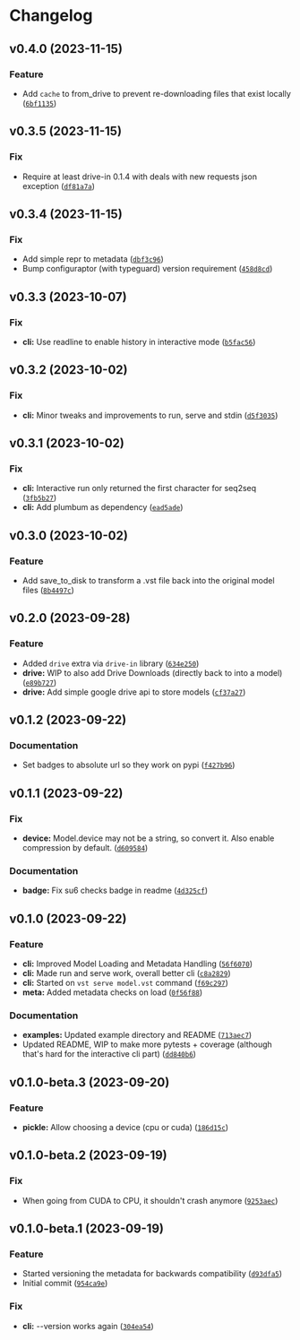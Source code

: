 # Changelog

<!--next-version-placeholder-->

## v0.4.0 (2023-11-15)

### Feature

* Add `cache` to from_drive to prevent re-downloading files that exist locally ([`6bf1135`](https://github.com/trialandsuccess/verysimpletransformers/commit/6bf1135797509413679dae632e9c38875fb57208))

## v0.3.5 (2023-11-15)

### Fix

* Require at least drive-in 0.1.4 with deals with new requests json exception ([`df81a7a`](https://github.com/trialandsuccess/verysimpletransformers/commit/df81a7a9fe4a3e8545673d538b753eb924e5d3bb))

## v0.3.4 (2023-11-15)

### Fix

* Add simple repr to metadata ([`dbf3c96`](https://github.com/trialandsuccess/verysimpletransformers/commit/dbf3c9673f76e378fca801d36b72c3ae1d48796e))
* Bump configuraptor (with typeguard) version requirement ([`458d8cd`](https://github.com/trialandsuccess/verysimpletransformers/commit/458d8cd187ef74326e86e2f088a762eee70e5adf))

## v0.3.3 (2023-10-07)

### Fix

* **cli:** Use readline to enable history in interactive mode ([`b5fac56`](https://github.com/trialandsuccess/verysimpletransformers/commit/b5fac56e068234e2d617ad2c45f63e47177e9317))

## v0.3.2 (2023-10-02)

### Fix

* **cli:** Minor tweaks and improvements to run, serve and stdin ([`d5f3035`](https://github.com/trialandsuccess/verysimpletransformers/commit/d5f3035d966933380739a11d90431dd520ec4e8d))

## v0.3.1 (2023-10-02)

### Fix

* **cli:** Interactive run only returned the  first character for seq2seq ([`3fb5b27`](https://github.com/trialandsuccess/verysimpletransformers/commit/3fb5b277389cfd6697bc0e584e4d07b837e3d377))
* **cli:** Add plumbum as dependency ([`ead5ade`](https://github.com/trialandsuccess/verysimpletransformers/commit/ead5aded817c20fd9f7605ecfaa4abc137a36097))

## v0.3.0 (2023-10-02)

### Feature

* Add save_to_disk to transform a .vst file back into the original model files ([`8b4497c`](https://github.com/trialandsuccess/verysimpletransformers/commit/8b4497c7b5eedf50bb421b1557de9a5b246c9f4a))

## v0.2.0 (2023-09-28)

### Feature

* Added `drive` extra via `drive-in` library ([`634e250`](https://github.com/trialandsuccess/verysimpletransformers/commit/634e250690c091c5b527b9fd4bd9bcc660c5e88c))
* **drive:** WIP to also add Drive Downloads (directly back to into a model) ([`e89b727`](https://github.com/trialandsuccess/verysimpletransformers/commit/e89b72762c4d76f4ca1f9442317d47a03517051c))
* **drive:** Add simple google drive api to store models ([`cf37a27`](https://github.com/trialandsuccess/verysimpletransformers/commit/cf37a271e17a479a2482d9a325a8beed6aa38a6c))

## v0.1.2 (2023-09-22)

### Documentation

* Set badges to absolute url so they work on pypi ([`f427b96`](https://github.com/trialandsuccess/verysimpletransformers/commit/f427b9629cae22de22c12ac53c0a1acb1c02e9aa))

## v0.1.1 (2023-09-22)

### Fix

* **device:** Model.device may not be a string, so convert it. Also enable compression by default. ([`d609584`](https://github.com/trialandsuccess/verysimpletransformers/commit/d609584abd384064388d20a1ae5650d5ca05800b))

### Documentation

* **badge:** Fix su6 checks badge in readme ([`4d325cf`](https://github.com/trialandsuccess/verysimpletransformers/commit/4d325cf2ccf271bb896b650a15643efc5aa422fc))

## v0.1.0 (2023-09-22)

### Feature

* **cli:** Improved Model Loading and Metadata Handling ([`56f6070`](https://github.com/trialandsuccess/verysimpletransformers/commit/56f6070ef8031eeff5f563b39b5132bd40e91dbe))
* **cli:** Made run and serve work, overall better cli ([`c8a2829`](https://github.com/trialandsuccess/verysimpletransformers/commit/c8a2829131f1544fcad0c31ca94e8d7ffe2ada70))
* **cli:** Started on `vst serve model.vst` command ([`f69c297`](https://github.com/trialandsuccess/verysimpletransformers/commit/f69c29702c2fe4a99240c3ceed92b75cf607fe7c))
* **meta:** Added metadata checks on load ([`0f56f88`](https://github.com/trialandsuccess/verysimpletransformers/commit/0f56f88126ce94ae0ef3fa3395874d1f17d7338b))

### Documentation

* **examples:** Updated example directory and README ([`713aec7`](https://github.com/trialandsuccess/verysimpletransformers/commit/713aec7654540f84ffd803c81ad889779e8dc088))
* Updated README, WIP to make more pytests + coverage (although that's hard for the interactive cli part) ([`dd840b6`](https://github.com/trialandsuccess/verysimpletransformers/commit/dd840b6be7a6f045203b30fd79021beae8fe9f64))

## v0.1.0-beta.3 (2023-09-20)

### Feature

* **pickle:** Allow choosing a device (cpu or cuda) ([`186d15c`](https://github.com/trialandsuccess/verysimpletransformers/commit/186d15c88cee2c99d45f1bee3b743d2210be58f1))

## v0.1.0-beta.2 (2023-09-19)

### Fix

* When going from CUDA to CPU, it shouldn't crash anymore ([`9253aec`](https://github.com/trialandsuccess/verysimpletransformers/commit/9253aec866cea3f1480cce5a7c99435eeffd22c6))

## v0.1.0-beta.1 (2023-09-19)

### Feature

* Started versioning the metadata for backwards compatibility ([`d93dfa5`](https://github.com/trialandsuccess/verysimpletransformers/commit/d93dfa5005db9730bc3a83b722178b92302ad352))
* Initial commit ([`954ca9e`](https://github.com/trialandsuccess/verysimpletransformers/commit/954ca9ea57e73d1d6ff5c5d01b8e34446e1bd8b4))

### Fix

* **cli:** --version works again ([`304ea54`](https://github.com/trialandsuccess/verysimpletransformers/commit/304ea542f0fb6233cad2db09192027793b24bf31))
